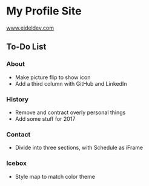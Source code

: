 # My Profile Site

www.eideldev.com

## To-Do List

### About
* Make picture flip to show icon
* Add a third column with GitHub and LinkedIn

### History
* Remove and contract overly personal things
* Add some stuff for 2017

### Contact
* Divide into three sections, with Schedule as iFrame

### Icebox
* Style map to match color theme
